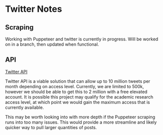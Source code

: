 # Twitter Notes

## Scraping

Working with Puppeteer and twitter is currently in progress. Will be worked on in a branch, then updated when functional.

## API

[Twitter API](https://developer.twitter.com/en/docs/twitter-api)

Twitter API is a viable solution that can allow up to 10 million tweets per month depending on access level. Currently, we are limited to 500k, however we should be able to get this to 2 million with a free elevated account. It is possible this project may qualify for the academic research access level, at which point we would gain the maximum access that is currently available. 

This may be worth looking into with more depth if the Puppeteer scraping runs into too many issues. This would provide a more streamline and likely quicker way to pull larger quantities of posts.